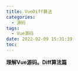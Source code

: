 ```yaml
---
title: VueDiff算法
categories:
  - 源码
tags:
  - Vue源码
date: 2022-02-09 15:31:39
toc:
---
```

**理解Vue源码。Diff算法篇**
<!-- more -->
